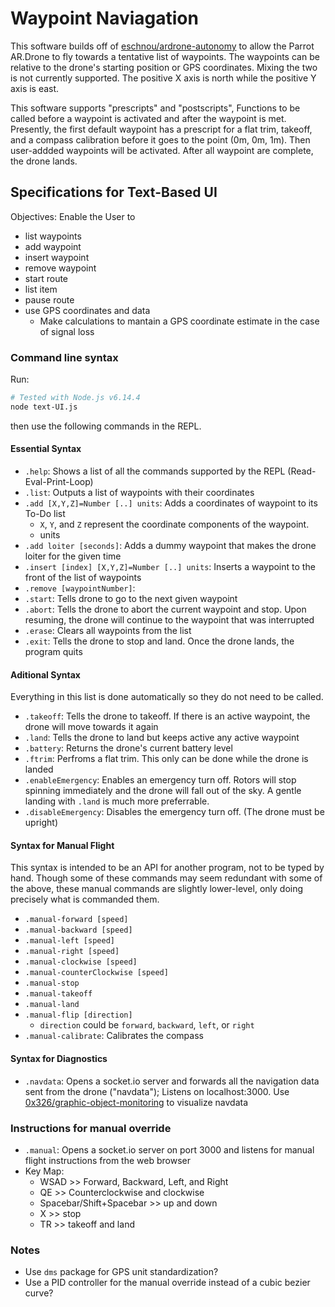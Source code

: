 Waypoint Naviagation
====================

This software builds off of [eschnou/ardrone-autonomy](https://github.com/eschnou/ardrone-autonomy) to allow the Parrot AR.Drone to fly towards a tentative list of waypoints.  The waypoints can be relative to the drone's starting position or GPS coordinates. Mixing the two is not currently supported. The positive X axis is north while the positive Y axis is east.

This software supports "prescripts" and "postscripts", Functions to be called before a waypoint is activated and after the waypoint is met.  Presently, the first default waypoint has a prescript for a flat trim, takeoff, and a compass calibration before it goes to the point (0m, 0m, 1m).  Then user-addded waypoints will be activated.  After all waypoint are complete, the drone lands. 

Specifications for Text-Based UI
--------------------------------

Objectives: Enable the User to

 - list waypoints
 - add waypoint
 - insert waypoint
 - remove waypoint
 - start route
 - list item
 - pause route
 - use GPS coordinates and data
     - Make calculations to mantain a GPS coordinate estimate in the case of signal loss
 
### Command line syntax

Run:
```bash
# Tested with Node.js v6.14.4
node text-UI.js
```
then use the following commands in the REPL.

#### Essential Syntax
 - `.help`: Shows a list of all the commands supported by the REPL (Read-Eval-Print-Loop)
 - `.list`: Outputs a list of waypoints with their coordinates
 - `.add [X,Y,Z]=Number [..] units`: Adds a coordinates of waypoint to its To-Do list
     - `X`, `Y`, and `Z` represent the coordinate components of the waypoint.  
     - units
 - `.add loiter [seconds]`: Adds a dummy waypoint that makes the drone loiter for the given time
 - `.insert [index] [X,Y,Z]=Number [..] units`: Inserts a waypoint to the front of the list of waypoints
 - `.remove [waypointNumber]`: 
 - `.start`: Tells drone to go to the next given waypoint
 - `.abort`: Tells the drone to abort the current waypoint and stop. Upon resuming, the drone will continue to the waypoint that was interrupted
 - `.erase`: Clears all waypoints from the list
 - `.exit`: Tells the drone to stop and land.  Once the drone lands, the program quits

#### Aditional Syntax
Everything in this list is done automatically so they do not need to be called.

 - `.takeoff`: Tells the drone to takeoff. If there is an active waypoint, the drone will move towards it again
 - `.land`: Tells the drone to land but keeps active any active waypoint
 - `.battery`: Returns the drone's current battery level
 - `.ftrim`: Perfroms a flat trim. This only can be done while the drone is landed
 - `.enableEmergency`: Enables an emergency turn off. Rotors will stop spinning immediately and the drone will fall out of the sky. A gentle landing with `.land` is much more preferrable.  
 - `.disableEmergency`: Disables the emergency turn off. (The drone must be upright)

#### Syntax for Manual Flight
This syntax is intended to be an API for another program, not to be typed by hand. Though some of these commands may seem redundant with some of the above, these manual commands are slightly lower-level, only doing precisely what is commanded them.

 - `.manual-forward [speed]`
 - `.manual-backward [speed]`
 - `.manual-left [speed]`
 - `.manual-right [speed]`
 - `.manual-clockwise [speed]`
 - `.manual-counterClockwise [speed]`
 - `.manual-stop`
 - `.manual-takeoff`
 - `.manual-land`
 - `.manual-flip [direction]`
     - `direction` could be `forward`, `backward`, `left`, or `right`
 - `.manual-calibrate`: Calibrates the compass

#### Syntax for Diagnostics
 - `.navdata`: Opens a socket.io server and forwards all the navigation data sent from the drone ("navdata"); Listens on localhost:3000. Use [0x326/graphic-object-monitoring](https://github.com/0x326/graphic-object-monitoring) to visualize navdata

### Instructions for manual override
 - `.manual`: Opens a socket.io server on port 3000 and listens for manual flight instructions from the web browser
 - Key Map:
     - WSAD >> Forward, Backward, Left, and Right
     - QE >> Counterclockwise and clockwise
     - Spacebar/Shift+Spacebar >> up and down
     - X >> stop
     - TR >> takeoff and land

### Notes
 - Use `dms` package for GPS unit standardization?
 - Use a PID controller for the manual override instead of a cubic bezier curve?
